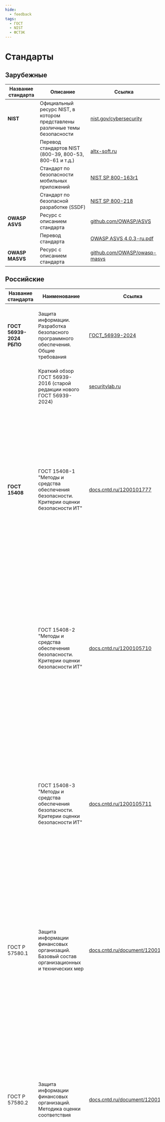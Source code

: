```yaml
---
hide:
  - feedback
tags:
  - ГОСТ
  - NIST
  - ФСТЭК
---
```


# **Стандарты**

## **Зарубежные**

| Название стандарта | Описание | Ссылка |
| -------- | -------- | ------ |
| **NIST** | Официальный ресурс NIST, в котором представлены различные темы безопасности | [nist.gov/cybersecurity](https://www.nist.gov/cybersecurity) |
|  | Перевод стандартов NIST (800-39, 800-53, 800-61 и т.д.) | [altx-soft.ru](https://www.altx-soft.ru/translated-infosec-standards/) |
|  | Стандарт по безопасности мобильных приложений | [NIST SP 800-163r1](https://nvlpubs.nist.gov/nistpubs/SpecialPublications/NIST.SP.800-163r1.pdf) |
|  | Стандарт по безопасной разработке (SSDF) | [NIST SP 800-218](https://nvlpubs.nist.gov/nistpubs/SpecialPublications/NIST.SP.800-218.pdf) |
| **OWASP ASVS** | Ресурс с описанием стандарта | [github.com/OWASP/ASVS](https://github.com/OWASP/ASVS/tree/v4.0.3#latest-stable-version---403) |
|  | Перевод стандарта | [OWASP ASVS 4.0.3-ru.pdf](https://github.com/OWASP/ASVS/blob/v4.0.3/4.0/OWASP%20Application%20Security%20Verification%20Standard%204.0.3-ru.pdf) |
| **OWASP MASVS** | Ресурс с описанием стандарта | [github.com/OWASP/owasp-masvs](https://github.com/OWASP/owasp-masvs) |

## **Российские**

| Название стандарта | Наименование | Ссылка | Описание |
| -------- | -------- | ---- | ---------- |
| **ГОСТ 56939-2024 РБПО** | Защита информации. Разработка безопасного программного обеспечения. Общие требования | [ГОСТ_56939-2024](https://base.garant.ru/410749342/?ysclid=m78z5wai1g9599691) | Новая редакция документа ГОСТ 56939 от 20.12.2024. Включает в себя более 20 мер по безопасной разработке + требования к документации |
|  | Краткий обзор ГОСТ 56939-2016 (старой редакции нового ГОСТ 56939-2024) | [securitylab.ru](https://www.securitylab.ru/blog/personal/crypto-anarchist/312897.php) |
| **ГОСТ 15408** | ГОСТ 15408-1 "Методы и средства обеспечения безопасности. Критерии оценки безопасности ИТ" | [docs.cntd.ru/1200101777](https://docs.cntd.ru/document/1200101777) | Часть 1. Введение и общая модель.  Определяются ключевые понятия профилей защиты (ПЗ), пакетов требований безопасности, а также рассматриваются вопросы, связанные с утверждениями о соответствии; описываются выводы и результаты оценки. В данном стандарте даны инструкции по спецификации заданий по безопасности (ЗБ) и описание структуры компонентов в рамках всей модели. |
|  | ГОСТ 15408-2 "Методы и средства обеспечения безопасности. Критерии оценки безопасности ИТ" | [docs.cntd.ru/1200105710](https://docs.cntd.ru/document/1200105710) | Часть 2. Функциональные компоненты безопасности.  Устанавливает структуру и содержание компонентов функциональных требований безопасности для оценки безопасности. Включает в себя каталог функциональных компонентов, отвечающих общим требованиям к функциональным возможностям безопасности многих продуктов ИТ. |
|  | ГОСТ 15408-3 "Методы и средства обеспечения безопасности. Критерии оценки безопасности ИТ" | [docs.cntd.ru/1200105711](https://docs.cntd.ru/document/1200105711) | Часть 3. Требования доверия безопасности.  Устанавливает требования доверия ИСО/МЭК 15408 и включает в себя оценочные уровни доверия (ОУД), определяющие шкалу для измерения доверия, собственно компоненты доверия, из которых составлены уровни доверия, и критерии для оценки профилей защиты (ПЗ) и заданий по безопасности (ЗБ) |
|  ГОСТ Р 57580.1|	Защита информации финансовых организаций. Базовый состав организационных и технических мер | [docs.cntd.ru/document/1200146534](https://docs.cntd.ru/document/1200146534) | Определяет уровни защиты информации и соответствующие им требования к содержанию базового состава мер защиты информации, которые применяются финансовыми организациями для реализации требований к обеспечению защиты информации, установленных нормативными актами Банка Росси |
|  ГОСТ Р 57580.2|	Защита информации финансовых организаций. Методика оценки соответствия | [docs.cntd.ru/document/1200158801](https://docs.cntd.ru/document/1200158801) | Устанавливает требования к методике и оформлению результатов оценки соответствия защиты информации (ЗИ) финансовой организации при выборе и реализации организационных и технических мер ЗИ в соответствии с требованиями ГОСТ Р 57580.1, применяемых финансовой организацией для реализации требований к обеспечению ЗИ, установленных нормативными актами Банка России. |
|  ГОСТ Р 57580.3|	Управление риском реализации информационных угроз и обеспечение операционной надежности. Общие положения | [docs.cntd.ru/document/1200194981](https://docs.cntd.ru/document/1200194981) | Определяет требования к составу и содержанию мер по управлению риском реализации информационных угроз для уровней защиты, которые применяются финансовыми организациями в рамках планирования, реализации, контроля и совершенствования системы управления таким риском, а также систем управления, определенных в рамках семейств стандартов ОН и ЗИ комплекса стандартов. |
|  ГОСТ Р 57580.4|	Обеспечение операционной надежности. Базовый состав организационных и технических мер | [docs.cntd.ru/document/1200194982](https://docs.cntd.ru/document/1200194982) | Устанавливает требования к составу и содержанию мер обеспечения операционной надежности для тех уровней защиты, которые применяют финансовые организации при определении базового состава таких мер. |
|  ГОСТ Р 58412-2019 |	Разработка безопасного программного обеспечения. Угрозы безопасности информации при разработке программного обеспечения | [docs.cntd.ru/document/1200164529](https://docs.cntd.ru/document/1200164529) | Устанавливает перечень и содержит описание угроз безопасности информации, которые могут возникать при разработке программного обеспечения. Стандарт предназначен для разработчиков и производителей программного обеспечения и применяется совместно с ГОСТ Р 56939. |
| ГОСТ 12207-2010 | Информационная технология. Системная и программная инженерия. Процессы жизненного цикла программных средств | [ГОСТ 12207-2010](https://docs.cntd.ru/document/1200082859?ysclid=m79bdpryaq401274987) | Устанавливает общую структуру процессов жизненного цикла программных средств, на которую можно ориентироваться в программной индустрии. Оределяет процессы, виды деятельности и задачи, которые используются при приобретении программного продукта или услуги, а также при поставке, разработке, применении по назначению, сопровождении и прекращении применения программных продуктов. |
|ГОСТ IES 61508-3| Функциональная безопасность систем электрических, электронных, программируемых электронных, связанных с безопасностью. |[allgosts.ru/25/040/gost_iec_61508-3-2018](https://allgosts.ru/25/040/gost_iec_61508-3-2018)| **С данным ГОСТ периодически приходиться работать в промышленной разработке.** <br>Часть 3. Требования к программному обеспечению. Устанавливает требования к стадиям жизненного цикла системы безопасности и действиям, которые должны предприниматься в процессе проектирования и разработки программного обеспечения, связанного с безопасностью (модель жизненного цикла программного обеспечения системы безопасности). Эти требования включают в себя применение мероприятий и методов, ранжированных по уровням требуемой стойкости к систематическим отказам и предназначенных для предотвращения и управления ошибками и отказами в программном обеспечении|


## **Нормативные обоснования** 


| Название стандарта | Наименование | Ссылка | Комментарии |
| -------- | -------- | ------ |----------|
| Федеральный закон №152 | Федеральный закон о персональных данных | [ФЗ_№152](https://docs.cntd.ru/document/901990046) ||
| Федеральный закон №187 | Федеральный закон о безопасности критической информационной инфраструктуры Российской Федерации | [ФЗ_№187](https://docs.cntd.ru/document/436752114) ||
| Приказ ФСТЭК №17 | Об утверждении Требований о защите информации, не составляющей государственную тайну, содержащейся в государственных информационных системах | [Приказ_ФСТЭК_№17](https://docs.cntd.ru/document/499002630) ||
| Приказ ФСТЭК №21 | Об утверждении Состава и содержания организационных и технических мер по обеспечению безопасности персональных данных при их обработке в информационных системах персональных данных | [Приказ_ФСТЭК_№21](https://docs.cntd.ru/document/499005278) ||
| Приказ ФСТЭК №31 | Об утверждении Требований к обеспечению защиты информации в автоматизированных системах управления производственными и технологическими процессами на критически важных объектах, потенциально опасных объектах, а также объектах, представляющих повышенную опасность для жизни и здоровья людей и для окружающей природной среды | [Приказ_ФСТЭК_№31](https://docs.cntd.ru/document/499084780) ||
| Приказ ФСТЭК №55 | Об утверждении положения о системе сертификации средств защиты информации |[Приказ_ФСТЭК_55](https://normativ.kontur.ru/document?moduleId=1&documentId=435259&ysclid=m79ch012hr821213623)|Обращайте внимание во время сертификации|
| Приказ ФСТЭК №76 | Требования по безопасности информации, устанавливающие уровни доверия к средствам технической защиты информации и средствам обеспечения безопасности информационных технологий (выписка) | [Приказ_ФСТЭК_№76](https://docs.cntd.ru/document/566305930) ||
| Приказ ФСТЭК №118 | Требования по безопасности информации к средствам контейнеризации | [Приказ_ФСТЭК_№118](https://fstec.ru/dokumenty/vse-dokumenty/spetsialnye-normativnye-dokumenty/trebovaniya-po-bezopasnosti-informatsii-utverzhdeny-prikazom-fstek-rossii-ot-4-iyulya-2022-g-n-118?ysclid=m0ghufhlf5592851885) ||
| Приказ ФСТЭК №235 | Об утверждении Требований к созданию систем безопасности значимых объектов критической информационной инфраструктуры Российской Федерации и обеспечению их функционирования |[Приказ_ФСТЭК_№235](https://docs.cntd.ru/document/542615513) ||
| Приказ ФСТЭК №239 | Об утверждении Требований по обеспечению безопасности значимых объектов критической информационной инфраструктуры Российской Федерации | [Приказ_ФСТЭК_№239](https://docs.cntd.ru/document/542616931) ||
| Приказ ФСТЭК №240 | Порядок проведения сертификации процессов безопасной разработки программного обеспечения средств защиты информации | [Приказ_ФСТЭК_240](https://normativ.kontur.ru/document?moduleId=1&documentId=469387&ysclid=m79brse7qr873726931) | Обращайте внимание во время сертификации |
| 683-П **(Положение ЦБ)** | Об установлении обязательных для кредитных организаций требований к обеспечению защиты информации при осуществлении банковской деятельности в целях противодействия осуществлению переводов денежных средств без согласия клиента. | [Положение_ЦБ_683](https://docs.cntd.ru/document/554403381) ||
| 716-П **(Положение ЦБ)** | О требованиях к системе управления операционным риском в кредитной организации и банковской группе | [Положение_ЦБ_716](https://docs.cntd.ru/document/564859689) |
| 757-П **(Положение ЦБ)** | Об установлении обязательных для некредитных финансовых организаций требований к обеспечению защиты информации при осуществлении деятельности в сфере финансовых рынков в целях противодействия осуществлению незаконных финансовых операций | [Положение_ЦБ_757](https://docs.cntd.ru/document/603954516) ||
| 808-П **(Положение ЦБ)** | О требованиях к обеспечению защиты информации при осуществлении деятельности в сфере оказания профессиональных услуг на финансовом рынке. | [Подолжение_ЦБ_808](https://docs.cntd.ru/document/352246403) ||
| 821-П **(Положение ЦБ)** | О требованиях к обеспечению защиты информации при осуществлении переводов денежных средств и о порядке осуществления Банком России контроля за соблюдением требований к обеспечению защиты информации при осуществлении переводов денежных средств | [Положение_ЦБ-821](https://docs.cntd.ru/document/1302664697) ||



## **Профиль защиты**
[Профиль защиты](https://www.cbr.ru/content/document/file/132666/inf_note_feb_0422.pdf)

